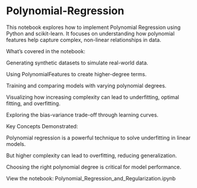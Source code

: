 # Polynomial-Regression
This notebook explores how to implement Polynomial Regression using Python and scikit-learn. It focuses on understanding how polynomial features help capture complex, non-linear relationships in data.

What’s covered in the notebook:

Generating synthetic datasets to simulate real-world data.

Using PolynomialFeatures to create higher-degree terms.

Training and comparing models with varying polynomial degrees.

Visualizing how increasing complexity can lead to underfitting, optimal fitting, and overfitting.

Exploring the bias-variance trade-off through learning curves.

 Key Concepts Demonstrated:

Polynomial regression is a powerful technique to solve underfitting in linear models.

But higher complexity can lead to overfitting, reducing generalization.

Choosing the right polynomial degree is critical for model performance.

 View the notebook: Polynomial_Regression_and_Regularization.ipynb
